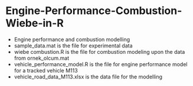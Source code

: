 # Engine-Performance-Combustion-Wiebe-in-R
- Engine performance and combustion modelling
- sample_data.mat is the file for experimental data
- wiebe combustion.R is the file for combustion modeling upon the data from ornek_olcum.mat
- vehicle_performance_model.R is the file for engine performance model for a tracked vehicle M113
- vehicle_road_data_M113.xlsx is the data file for the modelling
